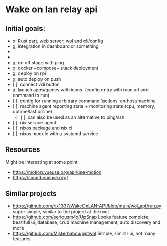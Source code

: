 # Wake on lan relay api

## Initial goals:

- [x]: Rust part, web server, wol and cli/config
- [x]: integration in dashboard or something
- [x]: frontend
- [x]: shutdown
- [x]: on off stage with ping
- [x]: docker ~compose~ stack deployment
- [x]: deploy on rpi
- [x]: auto deploy on push
- [ ]: connect vdi button
- [x]: launch apps/games with icons. (config entry with icon url and command to
  run)
- [ ]: config for running arbitrary command 'actions' on host/machine
- [ ]: machine agent reporting state + monitoring stats (cpu, memory, uptime/last online)
  - [ ]: can also be used as an alternative to ping/ssh
- [ ]: nix service agent
- [ ]: nixos package and nix ci
- [ ]: nixos module with a systemd service


## Resources
Might be interesting at some point
- https://motion.vueuse.org/api/use-motion
- https://sound.vueuse.org/

## Similar projects

- https://github.com/rix1337/WakeOnLAN-API/blob/main/wol_api/run.py
  super simple, similar to the project at the root
- https://github.com/seriousm4x/UpSnap
  Looks feature complete, beatifull ui, database, crud machine management, auto discovery and more
- https://github.com/Misterbabou/gptwol
  Simple, similar ui, not many features
